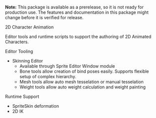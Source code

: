 **Note:** This package is available as a prerelease, so it is not ready for production use. The features and documentation in this package might change before it is verified for release.

2D Character Animation

Editor tools and runtime scripts to support the authoring of 2D Animated Characters.

Editor Tooling
- Skinning Editor
  - Available through Sprite Editor Window module
  - Bone tools allow creation of bind poses easily. Supports flexible setup of complex hierarchy.
  - Mesh tools allow auto mesh tesselation or manual tesselation
  - Weight tools allow auto weight calculation and weight painting


Runtime Support
- SpriteSkin deformation
- 2D IK